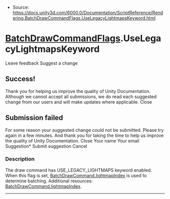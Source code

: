 * Source: https://docs.unity3d.com/6000.0/Documentation/ScriptReference/Rendering.BatchDrawCommandFlags.UseLegacyLightmapsKeyword.html

#  [BatchDrawCommandFlags](https://docs.unity3d.com/6000.0/Documentation/ScriptReference/Rendering.BatchDrawCommandFlags.html).UseLegacyLightmapsKeyword
Leave feedback
Suggest a change
## Success!
Thank you for helping us improve the quality of Unity Documentation. Although we cannot accept all submissions, we do read each suggested change from our users and will make updates where applicable.
Close
## Submission failed
For some reason your suggested change could not be submitted. Please <a>try again</a> in a few minutes. And thank you for taking the time to help us improve the quality of Unity Documentation.
Close
Your name Your email Suggestion* Submit suggestion
Cancel
### Description
The draw command has USE_LEGACY_LIGHTMAPS keyword enabled. When this flag is set, [BatchDrawCommand.lightmapIndex](https://docs.unity3d.com/6000.0/Documentation/ScriptReference/Rendering.BatchDrawCommand-lightmapIndex.html) is used to determine batching.
Additional resources: [BatchDrawCommand.lightmapIndex](https://docs.unity3d.com/6000.0/Documentation/ScriptReference/Rendering.BatchDrawCommand-lightmapIndex.html).
* * *
